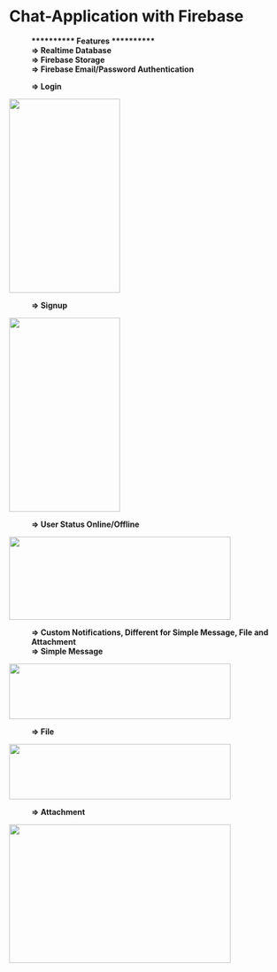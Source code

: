 # Chat-Application with Firebase
<dl>
  <dd><b>********** Features **********</b></dd>
  <dd><b>=> Realtime Database</b></dd>
  <dd><b>=> Firebase Storage</b></dd>
  <dd><b>=> Firebase Email/Password Authentication</b></dd>
</dl>
<dl>
  <dd><b>=> Login</b></dd>
</dl>
<img src = https://user-images.githubusercontent.com/37478549/190108959-2dd49a8b-4384-4324-beba-5c7fbb8754ab.png width="200" height="350" />
<dl>
  <dd><b>=> Signup</b></dd>
</dl>
<img src=https://user-images.githubusercontent.com/37478549/190109024-1678a376-2b66-432e-9b8a-01c304e2800c.png width="200" height="350" />
<dl>
  <dd><b>=> User Status Online/Offline</b></dd>
</dl>
<img src=https://user-images.githubusercontent.com/37478549/190136278-44a17aee-91a1-4a57-8d3a-85a5baefa16d.jpg width="400" height="150" />
<dl>
  <dd><b>=> Custom Notifications, Different for Simple Message, File and Attachment</b></dd>
  <dd><b>=> Simple Message</b></dd>
</dl>
<img src=https://user-images.githubusercontent.com/37478549/190132782-ded33ce3-eb5d-4f69-a798-53282985f7b0.jpg width="400" height="100" />
<dl>
  <dd><b>=> File</b></dd>
</dl>
<img src=https://user-images.githubusercontent.com/37478549/190132776-ab867617-6508-4efc-84bc-7af4744205b3.jpg width="400" height="100" />
<dl>
  <dd><b>=> Attachment</b></dd>
</dl>
<img src=https://user-images.githubusercontent.com/37478549/190132786-c8023dbf-6a44-4483-b1f4-be7d01ae9f79.jpg width="400" height="250" />

